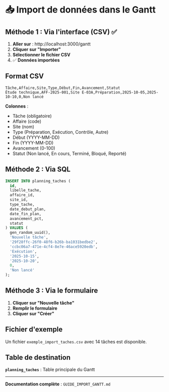# 📥 Import de données dans le Gantt

## Méthode 1 : Via l'interface (CSV) ✅

1. **Aller sur** : http://localhost:3000/gantt
2. **Cliquer sur "Importer"**
3. **Sélectionner le fichier CSV**
4. ✅ **Données importées**

## Format CSV

```csv
Tâche,Affaire,Site,Type,Début,Fin,Avancement,Statut
Étude technique,AFF-2025-001,Site E-03A,Préparation,2025-10-05,2025-10-10,0,Non lancé
```

**Colonnes** :
- Tâche (obligatoire)
- Affaire (code)
- Site (nom)
- Type (Préparation, Exécution, Contrôle, Autre)
- Début (YYYY-MM-DD)
- Fin (YYYY-MM-DD)
- Avancement (0-100)
- Statut (Non lancé, En cours, Terminé, Bloqué, Reporté)

## Méthode 2 : Via SQL

```sql
INSERT INTO planning_taches (
  id,
  libelle_tache,
  affaire_id,
  site_id,
  type_tache,
  date_debut_plan,
  date_fin_plan,
  avancement_pct,
  statut
) VALUES (
  gen_random_uuid(),
  'Nouvelle tâche',
  '29f28ffc-26f0-48f6-b26b-ba1031bedbe2',
  'ccbc06a7-471e-4cf4-8e7e-46ace5920edb',
  'Exécution',
  '2025-10-15',
  '2025-10-20',
  0,
  'Non lancé'
);
```

## Méthode 3 : Via le formulaire

1. **Cliquer sur "Nouvelle tâche"**
2. **Remplir le formulaire**
3. **Cliquer sur "Créer"**

## Fichier d'exemple

Un fichier `exemple_import_taches.csv` avec 14 tâches est disponible.

## Table de destination

**`planning_taches`** : Table principale du Gantt

---

**Documentation complète** : `GUIDE_IMPORT_GANTT.md`

